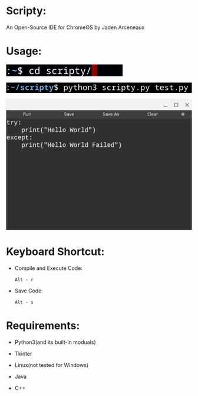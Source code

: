 # Scripty:
An Open-Source IDE for ChromeOS by Jaden Arceneaux

# Usage:
  
  ![](images/IMAGE1.png)
  
  ![](images/IMAGE2.png)
  
  ![](images/IMAGE3.png)
  
# Keyboard Shortcut:
  - Compile and Execute Code:
  
        Alt - r
  
  
  - Save Code:
  
        Alt - s
  
  
# Requirements:

  - Python3(and its built-in moduals)
  
  - Tkinter
  
  - Linux(not tested for Windows)
  
  - Java
  
  - C++
